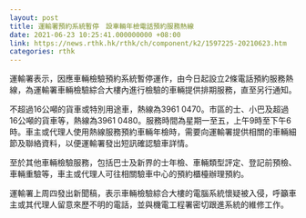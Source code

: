 ```yaml
---
layout: post
title: 運輸署預約系統暫停　設車輛年檢電話預約服務熱線
date: 2021-06-23 10:25:41.000000000 +08:00
link: https://news.rthk.hk/rthk/ch/component/k2/1597225-20210623.htm
categories: rthk
---
```


運輸署表示，因應車輛檢驗預約系統暫停運作，由今日起設立2條電話預約服務熱線，為運輸署車輛檢驗綜合大樓內進行檢驗的車輛提供排期服務，直至另行通知。

不超過16公噸的貨車或特別用途車，熱線為3961 0470。市區的士、小巴及超過16公噸的貨車等，熱線為3961 0480。服務時間為星期一至五，上午9時至下午6時。車主或代理人使用熱線服務預約車輛年檢時，需要向運輸署提供相關的車輛細節及聯絡資料，以便運輸署發出短訊確認驗車詳情。

至於其他車輛檢驗服務，包括巴士及新界的士年檢、車輛類型評定、登記前預檢、車輛重驗等，車主或代理人可往相關驗車中心的預約櫃檯辦理預約。

運輸署上周四發出新聞稿，表示車輛檢驗綜合大樓的電腦系統懷疑被入侵，呼籲車主或其代理人留意來歷不明的電話，並與機電工程署密切跟進系統的維修工作。
